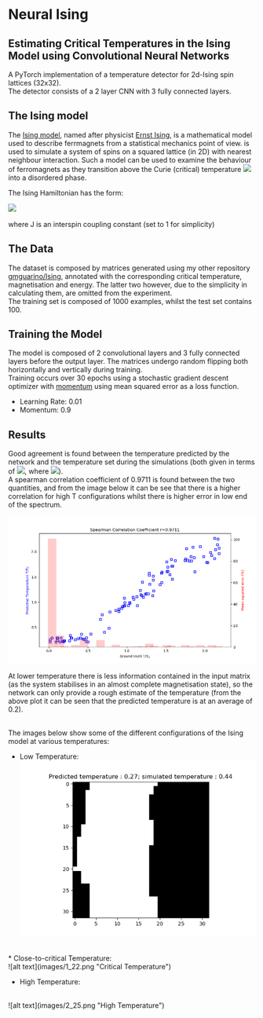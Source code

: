 # Neural Ising
## Estimating Critical Temperatures in the Ising Model using Convolutional Neural Networks

A PyTorch implementation of a temperature detector for 2d-Ising spin lattices (32x32). </br>
The detector consists of a 2 layer CNN with 3 fully connected layers.


## The Ising model
The [Ising model], named after physicist [Ernst Ising],  is a mathematical model used to describe ferrmagnets from a statistical mechanics point of view. is used to simulate a system of spins on a squared lattice (in 2D) with nearest neighbour interaction. Such a model can be used to examine the behaviour of ferromagnets as they transition above the Curie (critical) temperature <img src="https://render.githubusercontent.com/render/math?math=T_C"> into a disordered phase.

The Ising Hamiltonian has the form:

<img src="https://render.githubusercontent.com/render/math?math=H = -J_{ij} \Sigma_{\{i,j\}} \sigma_i \sigma_j - \mu\Sigma_j h_j \sigma_j">

where J is an interspin coupling constant (set to 1 for simplicity)

[Ernst Ising]: https://en.wikipedia.org/wiki/Ernst_Ising
[Ising model]: https://en.wikipedia.org/wiki/Ising_model

## The Data
The dataset is composed by matrices generated using my other repository [gmguarino/Ising], annotated with the corresponding critical temperature, magnetisation and energy. The latter two however, due to the simplicity in calculating them, are omitted from the experiment.</br>
The training set is composed of 1000 examples, whilst the test set contains 100.

[gmguarino/Ising]: https://github.com/gmguarino/Ising

## Training the Model
The model is composed of 2 convolutional layers and 3 fully connected layers before the output layer. The matrices undergo random flipping both horizontally and vertically during training. </br>
Training occurs over 30 epochs using a stochastic gradient descent optimizer with [momentum] using mean squared error as a loss function.
* Learning Rate: 0.01
* Momentum: 0.9

[momentum]: https://www.nature.com/articles/323533a0

## Results
Good agreement is found between the temperature predicted by the network and the temperature set during the simulations (both given in terms of <img src="https://render.githubusercontent.com/render/math?math=T/T_C">, where <img src="https://render.githubusercontent.com/render/math?math=T_C=2.269185">). </br>A spearman correlation coefficient of 0.9711 is found between the two quantities, and from the image below it can be see that there is a higher correlation for high T configurations whilst there is higher error in low end of the spectrum. </br>

![alt text](images/correlation.png "Correlation Plot")</br>

At lower temperature there is less information contained in the input matrix (as the system stabilises in an almost complete magnetisation state), so the network can only provide a rough estimate of the temperature (from the above plot it can be seen that the predicted temperature is at an average of 0.2).
</br>
</br>

The images below show some of the different configurations of the Ising model at various temperatures:
</br>

* Low Temperature:</br>
![alt text](images/0_27.png "Low Temperature")</br>
</br>
* Close-to-critical Temperature:
</br>
![alt text](images/1_22.png "Critical Temperature")</br>

* High Temperature:
</br>
![alt text](images/2_25.png "High Temperature")</br>
